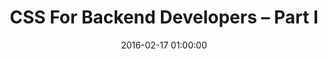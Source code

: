 ---
title:      CSS For Backend Developers – Part I
date:       2016-02-17 01:00:00
summary:    When debugging CSS code, how many times have you wondered – what exactly is going on here? If you already know all about CSS spells, you can skip right to the more advanced topics. Otherwise, continue on to read this handy “spellbook” I have prepared to provide guidance through the basic principles of CSS.
categories: CSS
image: /img/css-backend.jpg
external_page: http://10clouds.com
external_page_name: 10Clouds
external_page_link: http://10clouds.com/blog/css-for-backend-developers-part-i/
---